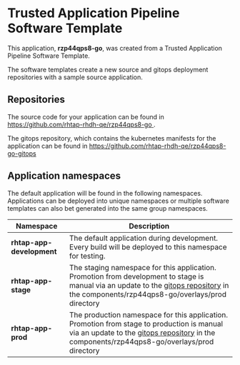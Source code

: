 # Trusted Application Pipeline Software Template

This application, **rzp44qps8-go**, was created from a Trusted Application Pipeline Software Template.

The software templates create a new source and gitops deployment repositories with a sample source application. 

## Repositories

The source code for your application can be found in [https://github.com/rhtap-rhdh-qe/rzp44qps8-go ](https://github.com/rhtap-rhdh-qe/rzp44qps8-go ).
 
The gitops repository, which contains the kubernetes manifests for the application can be found in 
[https://github.com/rhtap-rhdh-qe/rzp44qps8-go-gitops ](https://github.com/rhtap-rhdh-qe/rzp44qps8-go-gitops ) 

## Application namespaces 

The default application will be found in the following namespaces. Applications can be deployed into unique namespaces or multiple software templates can also bet generated into the same group namespaces.  

|  Namespace   |  Description   |  
| -------- | -------- |   
| **rhtap-app-development** | The default application during development. Every build will be deployed to this namespace for testing. | 
| **rhtap-app-stage** | The staging namespace for this application. Promotion from development to stage is manual via an update to the [gitops repository](https://github.com/rhtap-rhdh-qe/rzp44qps8-go-gitops ) in the components/rzp44qps8-go/overlays/prod directory |  
| **rhtap-app-prod** | The production namespace for this application. Promotion from stage to production is manual via an update to the [gitops repository](https://github.com/rhtap-rhdh-qe/rzp44qps8-go-gitops ) in the components/rzp44qps8-go/overlays/prod directory | 